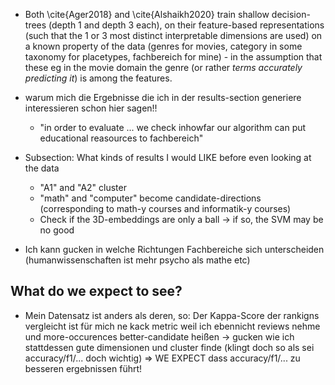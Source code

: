 <!-- Johannes 25.3.: das "How to Evaluate" ans ende von "Methods", und "Evaluation Metrics" nennen -->

* Both \cite{Ager2018} and \cite{Alshaikh2020} train shallow decision-trees (depth 1 and depth 3 each), on their feature-based representations (such that the 1 or 3 most distinct interpretable dimensions are used) on a known property of the data (genres for movies, category in some taxonomy for placetypes, fachbereich for mine) - in the assumption that these eg in the movie domain the genre (or rather *terms accurately predicting it*) is among the features.

* warum mich die Ergebnisse die ich in der results-section generiere interessieren schon hier sagen!!
    * "in order to evaluate ... we check inhowfar our algorithm can put educational reasources to fachbereich"


* Subsection: What kinds of results I would LIKE before even looking at the data
    * "A1" and "A2" cluster
    * "math" and "computer" become candidate-directions (corresponding to math-y courses and informatik-y courses)
    * Check if the 3D-embeddings are only a ball -> if so, the SVM may be no good

* Ich kann gucken in welche Richtungen Fachbereiche sich unterscheiden (humanwissenschaften ist mehr psycho als mathe etc)


## What do we expect to see? 

* Mein Datensatz ist anders als deren, so: Der Kappa-Score der rankigns vergleicht ist für mich ne kack metric weil ich ebennicht reviews nehme und more-occurences better-candidate heißen -> gucken wie ich stattdessen gute dimensionen und cluster finde (klingt doch so als sei accuracy/f1/... doch wichtig) => WE EXPECT dass accuracy/f1/... zu besseren ergebnissen führt!
